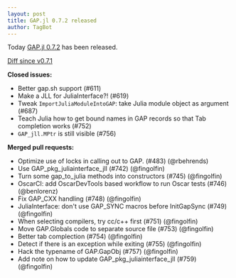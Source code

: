 ```yaml
---
layout: post
title: GAP.jl 0.7.2 released
author: TagBot
---
```


Today [GAP.jl 0.7.2](https://github.com/oscar-system/GAP.jl/releases/tag/v0.7.2) has
been released.

[Diff since v0.7.1](https://github.com/oscar-system/GAP.jl/compare/v0.7.1...v0.7.2)


**Closed issues:**
- Better gap.sh support (#611)
- Make a JLL for JuliaInterface?! (#619)
- Tweak `ImportJuliaModuleIntoGAP`: take Julia module object as argument (#687)
- Teach Julia how to get bound names in GAP records so that Tab completion works (#752)
- `GAP_jll.MPtr` is still visible (#756)

**Merged pull requests:**
- Optimize use of locks in calling out to GAP. (#483) (@rbehrends)
- Use GAP_pkg_juliainterface_jll (#742) (@fingolfin)
- Turn some gap_to_julia methods into constructors (#745) (@fingolfin)
- OscarCI: add OscarDevTools based workflow to run Oscar tests (#746) (@benlorenz)
- Fix GAP_CXX handling (#748) (@fingolfin)
- JuliaInterface: don't use GAP_SYNC macros before InitGapSync (#749) (@fingolfin)
- When selecting compilers, try cc/c++ first (#751) (@fingolfin)
- Move GAP.Globals code to separate source file (#753) (@fingolfin)
- Better tab complection (#754) (@fingolfin)
- Detect if there is an exception while exiting (#755) (@fingolfin)
- Hack the typename of GAP.GapObj (#757) (@fingolfin)
- Add note on how to update GAP_pkg_juliainterface_jll (#759) (@fingolfin)
